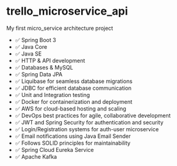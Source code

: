 # trello_microservice_api
My first micro_service  architecture project

- ✅ Spring Boot 3
- ✅ Java Core
- ✅ Java SE
- ✅ HTTP & API development
- ✅ Databases & MySQL
- ✅ Spring Data JPA
- ✅ Liquibase for seamless database migrations
- ✅ JDBC for efficient database communication
- ✅ Unit and Integration testing
- ✅ Docker for containerization and deployment
- ✅ AWS for cloud-based hosting and scaling
- ✅ DevOps best practices for agile, collaborative development
- ✅ JWT and Spring Security for authentication and security
- ✅ Login/Registration systems for auth-user microservice
- ✅ Email notifications using Java Email Sender
- ✅ Follows SOLID principles for maintainability
- ✅ Spring Cloud Eureka Service
- ✅ Apache Kafka
